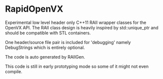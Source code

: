 # RapidOpenVX

Experimental low level header only C++11 RAII wrapper classes for the OpenVX API. The RAII class design is heavily inspired by std::unique_ptr and should be compatible with STL containers.

One header/source file pair is included for 'debugging' namely DebugStrings which is entirely optional.

The code is auto generated by RAIIGen.

This code is still in early prototyping mode so some of it might not even compile.
